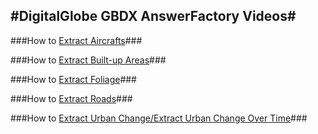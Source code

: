 #DigitalGlobe GBDX AnswerFactory Videos#
----------

###How to [Extract Aircrafts](https://digitalglobe.wistia.com/medias/bi50oss7bz)###

###How to [Extract Built-up Areas](https://digitalglobe.wistia.com/medias/48718t7mal)###

###How to [Extract Foliage](https://digitalglobe.wistia.com/medias/vvkyb4a4jn)###

###How to [Extract Roads](https://digitalglobe.wistia.com/medias/1lmngax11l)###

###How to [Extract Urban Change/Extract Urban Change Over Time](https://digitalglobe.wistia.com/medias/mga2l31emk)###
